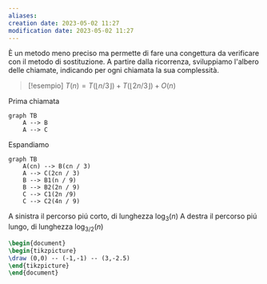 ```yaml
---
aliases: 
creation date: 2023-05-02 11:27
modification date: 2023-05-02 11:27
---
```

È un metodo meno preciso ma permette di fare una congettura da verificare con il metodo di sostituzione.
A partire dalla ricorrenza, sviluppiamo l'albero delle chiamate, indicando per ogni chiamata la sua complessità.

>[!esempio]
>$T(n) = T(\lfloor n / 3 \rfloor) + T(\lfloor  2n / 3 \rfloor) + O(n)$


Prima chiamata
```mermaid
graph TB
	A --> B
	A --> C
```

Espandiamo

```mermaid
graph TB
	A(cn) --> B(cn / 3)
	A --> C(2cn / 3)
	B --> B1(n / 9)
	B --> B2(2n / 9)
	C --> C1(2n /9)
	C --> C2(4n / 9)
```

A sinistra il percorso piú corto, di lunghezza $\log_{3}(n)$
A destra il percorso piú lungo, di lunghezza $\log_{3/2}(n)$


```tikz
\begin{document}
\begin{tikzpicture}
\draw (0,0) -- (-1,-1) -- (3,-2.5)
\end{tikzpicture}
\end{document}
```